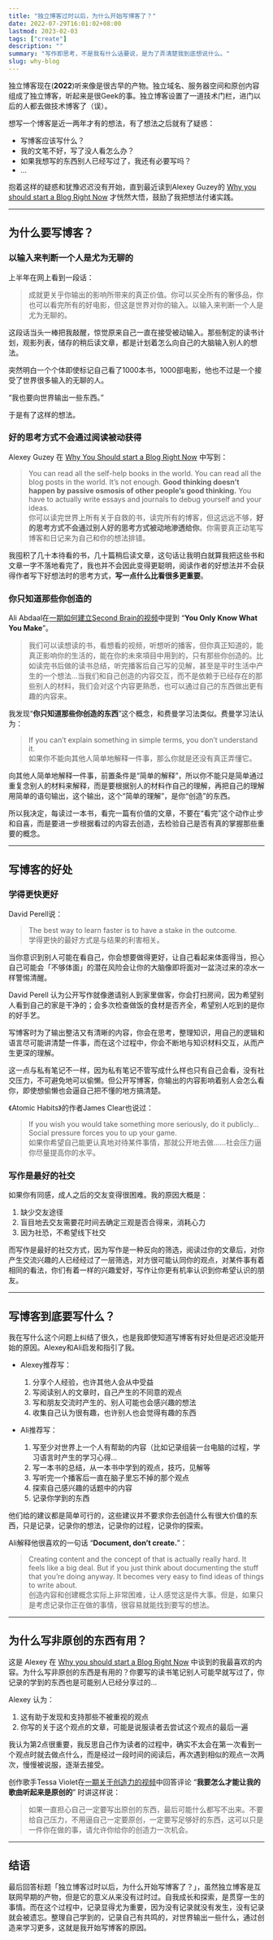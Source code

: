 ```yaml
---
title: "独立博客过时以后，为什么开始写博客了？"
date: 2022-07-29T16:01:02+08:00
lastmod: 2023-02-03
tags: ["create"]
description: ""
summary: "写作即思考，不是我有什么话要说，是为了弄清楚我到底想说什么。"
slug: why-blog
---
```


独立博客现在(**2022**)听来像是很古早的产物。独立域名、服务器空间和原创内容组成了独立博客，听起来是很Geek的事。独立博客设置了一道技术门栏，进门以后的人都去做技术博客了（误）。

想写一个博客是近一两年才有的想法，有了想法之后就有了疑惑：
- 写博客应该写什么？
- 我的文笔不好，写了没人看怎么办？
- 如果我想写的东西别人已经写过了，我还有必要写吗？
- ...

抱着这样的疑惑和犹豫迟迟没有开始，直到最近读到Alexey Guzey的 [Why you should start a Blog Right Now](https://guzey.com/personal/why-have-a-blog/) 才恍然大悟，鼓励了我把想法付诸实践。

---
## 为什么要写博客？

### 以输入来判断一个人是尤为无聊的
上半年在网上看到一段话：

> 成就更关乎你输出的影响所带来的真正价值。你可以买全所有的奢侈品，你也可以看完所有的好电影，但这是世界对你的输入。以输入来判断一个人是尤为无聊的。

这段话当头一棒把我敲醒，惊觉原来自己一直在接受被动输入。那些制定的读书计划，观影列表，储存的稍后读文章，都是计划着怎么向自己的大脑输入别人的想法。

突然明白一个个体即使标记自己看了1000本书，1000部电影，他也不过是一个接受了世界很多输入的无聊的人。

“我也要向世界输出一些东西。”

于是有了这样的想法。

### 好的思考方式不会通过阅读被动获得
Alexey Guzey 在 [Why You Should start a Blog Right Now](https://guzey.com/personal/why-have-a-blog/) 中写到：

> You can read all the self-help books in the world. You can read all the blog posts in the world. It’s not enough. **Good thinking doesn’t happen by passive osmosis of other people’s good thinking.** You have to actually write essays and journals to debug yourself and your ideas.  
你可以读完世界上所有关于自救的书，读完所有的博客，但这远远不够，**好的思考方式不会通过别人好的思考方式被动地渗透给你**。你需要真正动笔写博客和日记来为自己和你的想法排错。

我囤积了几十本待看的书，几十篇稍后读文章，这句话让我明白就算我把这些书和文章一字不落地看完了，我也并不会因此变得更聪明，阅读作者的好想法并不会获得作者写下好想法时的思考方式，**写一点什么比看很多更重要**。


### 你只知道那些你创造的
Ali Abdaal在[一期如何建立Second Brain的视频](https://m.youtube.com/watch?v=OP3dA2GcAh8&feature=youtu.be)中提到 “**You Only Know What You Make**”。

> 我们可以读想读的书，看想看的视频，听想听的播客，但你真正知道的，能真正影响你的生活的，能在你的未來項目中用到的，只有那些你创造的。比如读完书后做的读书总结，听完播客后自己写的见解，甚至是平时生活中产生的一个想法...当我们和自己创造的内容交互，而不是依赖于已经存在的那些别人的材料，我们会对这个内容更熟悉，也可以通过自己的东西做出更有趣的内容来。

我发现“**你只知道那些你创造的东西**”这个概念，和费曼学习法类似。费曼学习法认为：

> If you can’t explain something in simple terms, you don’t understand it.  
如果你不能向其他人简单地解释一件事，那么你就是还没有真正弄懂它。

向其他人简单地解释一件事，前置条件是“简单的解释”，所以你不能只是简单通过重复念别人的材料来解释，而是要根据别人的材料作自己的理解，再把自己的理解用简单的语句输出，这个输出，这个“简单的理解”，是你“创造”的东西。

所以我决定，每读过一本书，看完一篇有价值的文章，不要在“看完”这个动作止步和自喜，而是要进一步根据看过的内容去创造，去检验自己是否有真的掌握那些重要的概念。

---
## 写博客的好处

### 学得更快更好

David Perell说：
> The best way to learn faster is to have a stake in the outcome.     
学得更快的最好方式是与结果的利害相关。


当你意识到别人可能在看自己，你会想要做得更好，让自己看起来体面得当，担心自己可能会「不够体面」的潜在风险会让你的大脑像即将面对一盆浇过来的凉水一样警惕清醒。

David Perell 认为公开写作就像邀请别人到家里做客，你会打扫房间，因为希望别人看到自己的家是干净的；会多次检查做饭的食材是否齐全，希望别人吃到的是你的好手艺。

写博客时为了输出整洁又有清晰的内容，你会在思考，整理知识，用自己的逻辑和语言尽可能讲清楚一件事，而在这个过程中，你会不断地与知识材料交互，从而产生更深的理解。

这一点与私有笔记不一样，因为私有笔记不管写成什么样也只有自己会看，没有社交压力，不可避免地可以偷懒。但公开写博客，你输出的内容影响着别人会怎么看你，即使想偷懒也会逼自己把不懂的地方搞清楚。

《Atomic Habits》的作者James Clear也说过：
> If you wish you would take something more seriously, do it publicly… Social pressure forces you to up your game.     
如果你希望自己能更认真地对待某件事情，那就公开地去做......社会压力逼你尽量提高你的水平。

### 写作是最好的社交
如果你有同感，成人之后的交友变得很困难。我的原因大概是：
1. 缺少交友途径
2. 盲目地去交友需要花时间去确定三观是否合得来，消耗心力
3. 因为社恐，不希望线下社交

而写作是最好的社交方式，因为写作是一种反向的筛选，阅读过你的文章后，对你产生交流兴趣的人已经经过了一层筛选，对方很可能认同你的观点，对某件事有着相同的看法，你们有着一样的兴趣爱好，写作让你更有机率认识到你希望认识的朋友。

---
## 写博客到底要写什么？
我在写什么这个问题上纠结了很久，也是我即使知道写博客有好处但是迟迟没能开始的原因。Alexey和Ali启发和指引了我。

- Alexey推荐写：
    1. 分享个人经验，也许其他人会从中受益
    2. 写阅读别人的文章时，自己产生的不同意的观点
    3. 写和朋友交流时产生的、别人可能也会感兴趣的想法
    4. 收集自己认为很有趣，也许别人也会觉得有趣的东西

- Ali推荐写：
    1. 写至少对世界上一个人有帮助的内容（比如记录组装一台电脑的过程，学习语言时产生的学习心得…
    2. 写一本书的总结，从一本书中学到的观点，技巧，见解等
    3. 写听完一个播客后一直在脑子里忘不掉的那个观点
    4. 探索自己感兴趣的话题中的内容
    5. 记录你学到的东西

他们给的建议都是简单可行的，这些建议并不要求你去创造什么有很大价值的东西，只是记录，记录你的想法，记录你的过程，记录你的探索。

Ali解释他很喜欢的一句话 “**Document, don’t create.**”：

> Creating content and the concept of that is actually really hard. It feels like a big deal. But if you just think about documenting the stuff that you’re doing anyway. It becomes very easy to find ideas of things to write about.  
创造内容和创建概念实际上非常困难，让人感觉这是件大事。但是，如果只是考虑记录你正在做的事情，很容易就能找到要写的想法。

---
## 为什么写非原创的东西有用？
这是 Alexey 在 [Why you should start a Blog Right Now](https://guzey.com/personal/why-have-a-blog/) 中谈到的我最喜欢的内容。为什么写非原创的东西是有用的？你要写的读书笔记别人可能早就写过了，你记录的学到的东西也是可能别人已经分享过的…

Alexey 认为：
1. 这有助于发现和支持那些不被重视的观点
2. 你写的关于这个观点的文章，可能是说服读者去尝试这个观点的最后一遍

我认为第2点很重要，我反思自己作为读者的过程中，确实不太会在第一次看到一个观点时就去做点什么，而是经过一段时间的阅读后，再次遇到相似的观点一次两次，慢慢被说服，逐渐去接受。

创作歌手Tessa Violet在[一期关于创造力的视频](https://m.youtube.com/watch?v=QzBoGVToWEo&feature=youtu.be)中回答评论 “**我要怎么才能让我的歌曲听起来是原创的**” 时讲这样说：

> 如果一直担心自己一定要写出原创的东西，最后可能什么都写不出来。不要给自己压力，不用逼自己一定要原创，一定要写足够好的东西，这可以只是一件你在做的事，请允许你给你的创造力一次机会。

---
## 结语
最后回答标题「独立博客过时以后，为什么开始写博客了？」，虽然独立博客是互联网早期的产物，但是它的意义从来没有过时过。自我成长和探索，是贯穿一生的事情。而在这个过程中，记录显得尤为重要，因为没有记录就没有发生，没有记录就会被遗忘。整理自己学到的，记录自己有共鸣的，对世界输出一些什么，通过创造来学习更多，这就是我开始写博客的原因。